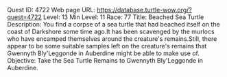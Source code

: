 Quest ID: 4722
Web page URL: https://database.turtle-wow.org/?quest=4722
Level: 13
Min Level: 11
Race: 77
Title: Beached Sea Turtle
Description: You find a corpse of a sea turtle that had beached itself on the coast of Darkshore some time ago.It has been scavenged by the murlocs who have encamped themselves around the creature's remains.Still, there appear to be some suitable samples left on the creature's remains that Gwennyth Bly'Leggonde in Auberdine might be able to make use of.
Objective: Take the Sea Turtle Remains to Gwennyth Bly'Leggonde in Auberdine.
